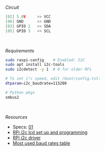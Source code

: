 *Circuit*
```cpp
[02] 5.0V     >> VCC
[06] GND      >> GND
[03] GPIO 2   >> SDA
[05] GPIO 3   >> SCL
```

<br />

*Requirements*
```sh
sudo raspi-config    # Enabled: I2C
sudo apt install i2c-tools
sudo i2cdetect -y 1  # 0 for older RPi

# To set i²c speed, edit /boot/config.txt:
dtparam=i2c_baudrate=115200

# Python pkgs
smbus2
```

<br />

*Resources*
- Specs: [01](<https://www.sparkfun.com/datasheets/LCD/GDM2004D.pdf>)
- [RPi i2c lcd set up and programming](<https://www.circuitbasics.com/raspberry-pi-i2c-lcd-set-up-and-programming/>)
- [RPi i2c driver](<https://gist.github.com/DenisFromHR/cc863375a6e19dce359d>)
- [Most used baud rates table](<https://lucidar.me/en/serialib/most-used-baud-rates-table/>)

